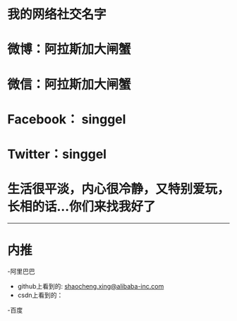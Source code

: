 # 我的网络社交名字
# 微博：阿拉斯加大闸蟹
# 微信：阿拉斯加大闸蟹
# Facebook： singgel
# Twitter：singgel
# 生活很平淡，内心很冷静，又特别爱玩，长相的话...你们来找我好了

---
# 内推
-阿里巴巴
 * github上看到的: shaocheng.xing@alibaba-inc.com
 * csdn上看到的：
 
-百度